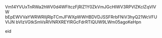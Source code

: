 Vm14YVUxTnRWa2hWV0d4WFltczFjRlZ1Y0ZkVmJGcHlWV3RPVlZKclZqVlVW
bEpEWVVaYWRWRlljRlpTCmJFWXpWWHBDVDJSSFRrbFNiV3hyQ21WcVFUVlJN
bVIzVGtkSmVsRlVNRXREYlRGcFdrRTlQUW9LWm05agoKeHpn

eid